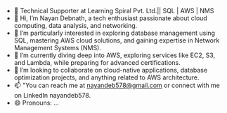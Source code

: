 - 🏢 Technical Supporter at Learning Spiral Pvt. Ltd.|| SQL | AWS | NMS
- 👋 Hi, I’m Nayan Debnath, a tech enthusiast passionate about cloud computing, data analysis, and networking.
- 👀 I’m particularly interested in exploring database management using SQL, mastering AWS cloud solutions, and gaining expertise in Network Management Systems (NMS).
- 🌱 I’m currently diving deep into AWS, exploring services like EC2, S3, and Lambda, while preparing for advanced certifications.
- 💞️ I’m looking to collaborate on cloud-native applications, database optimization projects, and anything related to AWS architecture.
- 📫 "You can reach me at nayandeb578@gmail.com or connect with me on LinkedIn nayandeb578.
- 😄 Pronouns: ...

<!---
rpm7000/rpm7000 is a ✨ special ✨ repository because its `README.md` (this file) appears on your GitHub profile.
You can click the Preview link to take a look at your changes.
--->
